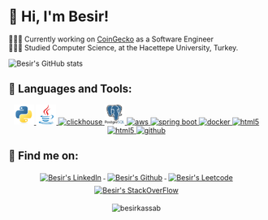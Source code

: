 # 👋 Hi, I'm Besir!
👨🏻‍💻 Currently working on [CoinGecko](https://www.coingecko.com/) as a Software Engineer<br/>
👨🏻‍🎓 Studied Computer Science, at the Hacettepe University, Turkey.<br/>

![Besir's GitHub stats](https://github-readme-stats.vercel.app/api?username=besirkassab&show_icons=true&theme=dracula)

## 🧰 Languages and Tools:

<p align="center">
 <a href="https://www.python.org" target="_blank"> <img src="https://raw.githubusercontent.com/devicons/devicon/master/icons/python/python-original.svg" alt="python" width="40" height="40"/> </a> 
 <a href="https://www.java.com" target="_blank"> <img src="https://raw.githubusercontent.com/devicons/devicon/master/icons/java/java-original.svg" alt="java" width="40" height="40"/> </a> 
 <a href="https://clickhouse.com/" target="_blank"> <img src="https://asset.brandfetch.io/idnezyZEJm/id_CPPYVKt.jpeg" alt="clickhouse" width="40" height="40"/> </a> <a href="https://www.postgresql.org" target="_blank"> <img src="https://raw.githubusercontent.com/devicons/devicon/master/icons/postgresql/postgresql-original-wordmark.svg" alt="postgresql" width="40" height="40"/> </a> <a href="https://aws.amazon.com/" target="_blank"> <img src="https://upload.wikimedia.org/wikipedia/commons/9/93/Amazon_Web_Services_Logo.svg" alt="aws" width="40" height="40"/> </a> <a href="https://spring.io/projects/spring-boot" target="_blank"> <img src="https://cdn.worldvectorlogo.com/logos/spring-3.svg" alt="spring boot" width="40" height="40"/> </a> <a href="https://www.docker.com/" target="_blank"> <img src="https://www.svgrepo.com/show/349342/docker.svg" alt="docker" width="40" height="40"/> </a> <a href="https://tr.wikipedia.org/wiki/HTML5" target="_blank"> <img src="https://www.svgrepo.com/show/303205/html-5-logo.svg" alt="html5" width="40" height="40"/> </a> <a href="https://aws.amazon.com/pm/redshift/?gclid=CjwKCAjwuJ2xBhA3EiwAMVjkVE9r4Y90XJw5SZW_nrl7XhODNpo5yOT_uHV93DwJvNJULEGwfsQ_XhoCEBgQAvD_BwE&trk=4dde9a86-80a4-4a00-b9eb-bfd38c730135&sc_channel=ps&ef_id=CjwKCAjwuJ2xBhA3EiwAMVjkVE9r4Y90XJw5SZW_nrl7XhODNpo5yOT_uHV93DwJvNJULEGwfsQ_XhoCEBgQAvD_BwE:G:s&s_kwcid=AL!4422!3!641559425888!e!!g!!amazon%20redshift!19248146634!144671859539" target="_blank"> <img src="https://upload.wikimedia.org/wikipedia/commons/thumb/7/73/Amazon-Redshift-Logo.svg/80px-Amazon-Redshift-Logo.svg.png" alt="html5" width="40" height="40"/> </a> <a href="https://github.com/" target="_blank"> <img src="https://github.githubassets.com/assets/GitHub-Mark-ea2971cee799.png" alt="github" width="40" height="40"/> </a>


</p>

##  :email: Find me on:
<p align="center">
<a href="https://linkedin.com/in/besirkassab">
  <img align="center" alt="Besir's LinkedIn" height="40" style="vertical-align:top; margin:4px" src="https://cdn.jsdelivr.net/npm/simple-icons@v3/icons/linkedin.svg" />
</a>
<a href="https://github.com/besirkassab">
  <img align="center" alt="Besir's Github" height="40" style="vertical-align:top; margin:4px" src="https://cdn.jsdelivr.net/npm/simple-icons@v3/icons/github.svg" />
</a>
<a href="https://www.leetcode.com/besirkassab" target="blank">
 <img align="center" alt="Besir's Leetcode" style="vertical-align:top; margin:4px" src="https://upload.wikimedia.org/wikipedia/commons/1/19/LeetCode_logo_black.png" height="40" width="40" /></a>
<a href="https://stackoverflow.com/users/14020343" target="blank"><img align="center" style="vertical-align:top; margin:4px" src="https://upload.wikimedia.org/wikipedia/commons/thumb/e/ef/Stack_Overflow_icon.svg/768px-Stack_Overflow_icon.svg.png" alt="Besir's StackOverFlow" height="40" width="40" /></a>

<p/>

<div>

<p align="center">
 <img src="https://komarev.com/ghpvc/?username=besirkassab&color=green&style=plastic" alt="besirkassab" /> 
</p>
